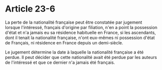 # Article 23-6

La perte de la nationalité française peut être constatée par jugement lorsque l'intéressé, français d'origine par filiation, n'en a point la possession d'état et n'a jamais eu sa résidence habituelle en France, si les ascendants, dont il tenait la nationalité française, n'ont eux-mêmes ni possession d'état de Français, ni résidence en France depuis un demi-siècle.

Le jugement détermine la date à laquelle la nationalité française a été perdue. Il peut décider que cette nationalité avait été perdue par les auteurs de l'intéressé et que ce dernier n'a jamais été français.
